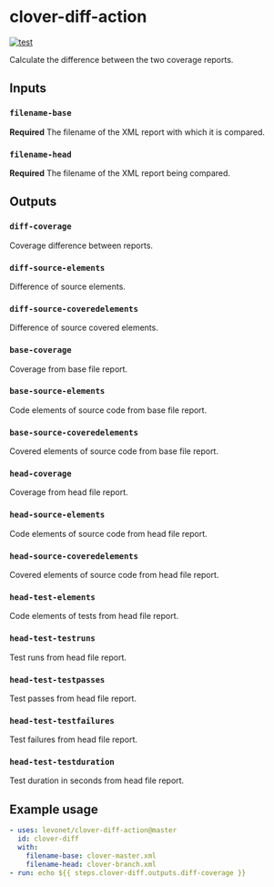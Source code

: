 # clover-diff-action
[![test](https://github.com/levonet/clover-diff-action/actions/workflows/test.yml/badge.svg)](https://github.com/levonet/clover-diff-action/actions/workflows/test.yml)

Calculate the difference between the two coverage reports.

## Inputs

### `filename-base`

**Required** The filename of the XML report with which it is compared.

### `filename-head`

**Required** The filename of the XML report being compared.

## Outputs

### `diff-coverage`

Coverage difference between reports.

### `diff-source-elements`

Difference of source elements.

### `diff-source-coveredelements`

Difference of source covered elements.

### `base-coverage`

Coverage from base file report.

### `base-source-elements`

Code elements of source code from base file report.

### `base-source-coveredelements`

Covered elements of source code from base file report.

### `head-coverage`

Coverage from head file report.

### `head-source-elements`

Code elements of source code from head file report.

### `head-source-coveredelements`

Covered elements of source code from head file report.

### `head-test-elements`

Code elements of tests from head file report.

### `head-test-testruns`

Test runs from head file report.

### `head-test-testpasses`

Test passes from head file report.

### `head-test-testfailures`

Test failures from head file report.

### `head-test-testduration`

Test duration in seconds from head file report.

## Example usage

```yaml
- uses: levonet/clover-diff-action@master
  id: clover-diff
  with:
    filename-base: clover-master.xml
    filename-head: clover-branch.xml
- run: echo ${{ steps.clover-diff.outputs.diff-coverage }}
```
